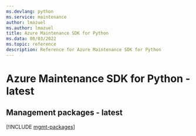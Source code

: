 ```yaml
---
ms.devlang: python
ms.service: maintenance
author: lmazuel
ms.author: lmazuel
title: Azure Maintenance SDK for Python
ms.data: 08/03/2022
ms.topic: reference
description: Reference for Azure Maintenance SDK for Python
---
```

# Azure Maintenance SDK for Python - latest

## Management packages - latest
[!INCLUDE [mgmt-packages](maintenance-mgmt-index.md)]